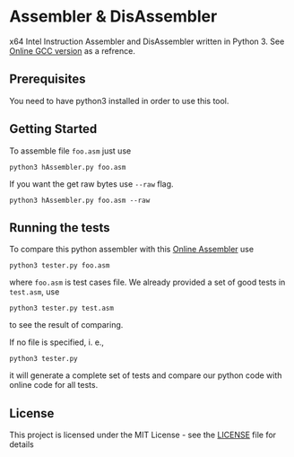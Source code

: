 # Assembler & DisAssembler
x64 Intel Instruction Assembler and DisAssembler written in Python 3. See [Online GCC version](https://defuse.ca/online-x86-assembler.htm) as a refrence.

## Prerequisites

You need to have python3 installed in order to use this tool.

## Getting Started

To assemble file `foo.asm` just use

```
python3 hAssembler.py foo.asm
```

If you want the get raw bytes use `--raw` flag.

```
python3 hAssembler.py foo.asm --raw
```

## Running the tests

To compare this python assembler with this [Online Assembler](https://defuse.ca/online-x86-assembler.htm) use

```
python3 tester.py foo.asm
```

where `foo.asm` is test cases file. We already provided a set of good tests in `test.asm`, use 

```
python3 tester.py test.asm
```

to see the result of comparing.

If no file is specified, i. e.,

```
python3 tester.py
```

it will generate a complete set of tests and compare our python code with online code for all tests.

## License

This project is licensed under the MIT License - see the [LICENSE](LICENSE) file for details

